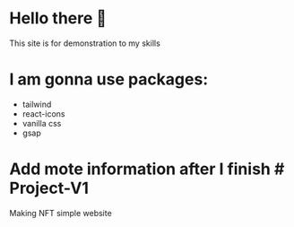 # Hello there 👋

This site is for demonstration to my skills

# I am gonna use packages:
- tailwind
- react-icons
- vanilla css
- gsap

# Add mote information after I finish # Project-V1
Making NFT simple website



